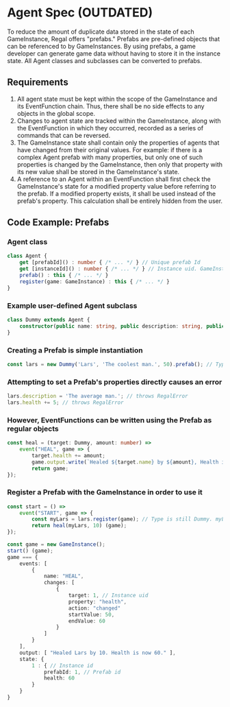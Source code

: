# Agent Spec (OUTDATED)

To reduce the amount of duplicate data stored in the state of each GameInstance, Regal offers "prefabs." Prefabs are pre-defined objects that can be referenced to by GameInstances. By using prefabs, a game developer can generate game data without having to store it in the instance state. All Agent classes and subclasses can be converted to prefabs.

## Requirements
1. All agent state must be kept within the scope of the GameInstance and its EventFunction chain. Thus, there shall be no side effects to any objects in the global scope.
2. Changes to agent state are tracked within the GameInstance, along with the EventFunction in which they occurred, recorded as a series of commands that can be reversed.
3. The GameInstance state shall contain only the properties of agents that have changed from their original values. For example: if there is a complex Agent prefab with many properties, but only one of such properties is changed by the GameInstance, then only that property with its new value shall be stored in the GameInstance's state.
4. A reference to an Agent within an EventFunction shall first check the GameInstance's state for a modified property value before referring to the prefab. If a modified property exists, it shall be used instead of the prefab's property. This calculation shall be entirely hidden from the user.


## Code Example: Prefabs

### Agent class
```ts
class Agent {
    get [prefabId]() : number { /* ... */ } // Unique prefab Id
    get [instanceId]() : number { /* ... */ } // Instance uid. GameInstance-specific.
    prefab() : this { /* ... */ }
    register(game: GameInstance) : this { /* ... */ }
}
```

### Example user-defined Agent subclass
```ts
class Dummy extends Agent {
    constructor(public name: string, public description: string, public health: number) {}
}
```

### Creating a Prefab is simple instantiation
```ts
const lars = new Dummy('Lars', 'The coolest man.', 50).prefab(); // Type is still Dummy
```

### Attempting to set a Prefab's properties directly causes an error
```ts
lars.description = 'The average man.'; // throws RegalError
lars.health += 5; // throws RegalError
```

### However, EventFunctions can be written using the Prefab as regular objects
```ts
const heal = (target: Dummy, amount: number) => 
    event("HEAL", game => {
        target.health += amount;
        game.output.write(`Healed ${target.name} by ${amount}, Health is now ${target.health}.`);
        return game;
});
```

### Register a Prefab with the GameInstance in order to use it
```ts
const start = () =>
    event("START", game => {
        const myLars = lars.register(game); // Type is still Dummy. myLars now has an instance id
        return heal(myLars, 10) (game);
});

const game = new GameInstance();
start() (game);
game === {
    events: [ 
        { 
            name: "HEAL",
            changes: [
                {
                    target: 1, // Instance uid
                    property: "health",
                    action: "changed"
                    startValue: 50,
                    endValue: 60
                }
            ] 
        } 
    ],
    output: [ "Healed Lars by 10. Health is now 60." ],
    state: {
        1 : { // Instance id
            prefabId: 1, // Prefab id
            health: 60
        }
    }
}
```